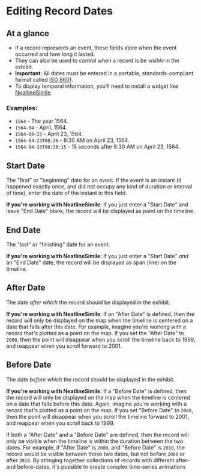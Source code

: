 # Editing Record Dates

## At a glance

  - If a record represents an event, these fields store when the event occurred and how long it lasted.
  - They can also be used to control when a record is be _visible_ in the exhibit.
  - **Important**: All dates must be entered in a portable, standards-compliant format called [ISO 8601][iso8601].
  - To display temporal information, you'll need to install a widget like [NeatlineSimile][neatline-simile].

### Examples:

  - `1564` - The year 1564.
  - `1564-04` - April, 1564.
  - `1564-04-23` - April 23, 1564.
  - `1564-04-23T08:30` - 8:30 AM on April 23, 1564.
  - `1564-04-23T08:30:15` - 15 seconds after 8:30 AM on April 23, 1564.

## Start Date

The "first" or "beginning" date for an event. If the event is an instant (it happened exactly once, and did not occupy any kind of duration or interval of time), enter the date of the instant in this field.

**If you're working with NeatlineSimile**: If you just enter a "Start Date" and leave "End Date" blank, the record will be displayed as point on the timeline.

## End Date

The "last" or "finishing" date for an event.

**If you're working with NeatlineSimile**: If you just enter a "Start Date" _and_ an "End Date" date, the record will be displayed as span (line) on the timeline.

## After Date

The date _after which_ the record should be displayed in the exhibit.

**If you're working with NeatlineSimile**: If an "After Date" is defined, then the record will only be displayed on the map when the timeline is centered on a date that falls after this date. For example, imagine you're working with a record that's plotted as a point on the map. If you set the "After Date" to `2000`, then the point will disappear when you scroll the timeline back to 1999, and reappear when you scroll forward to 2001.

## Before Date

The date _before which_ the record should be displayed in the exhibit.

**If you're working with NeatlineSimile**: If a "Before Date" is defined, then the record will only be displayed on the map when the timeline is centered on a date that falls before this date. Again, imagine you're working with a record that's plotted as a point on the map. If you set "Before Date" to `2000`, then the point will disappear when you scroll the timeline forward to 2001, and reappear when you scroll back to 1999.

If both a "After Date" and a "Before Date" are defined, then the record will only be visible when the timeline is within the duration between the two dates. For example, if "After Date" is `2000`, and "Before Date" is `2010`, the record would be visible between those two dates, but not before `2000` or after `2010`. By stringing together collections of records with different after- and before-dates, it's possible to create complex time-series animations


[iso8601]: https://en.wikipedia.org/wiki/ISO_8601
[neatline-simile]: https://github.com/scholarslab/nl-widget-Simile
